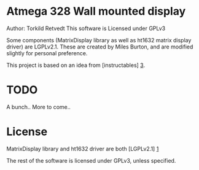 Atmega 328 Wall mounted display
===============================

Author: Torkild Retvedt
This software is Licensed under GPLv3

Some components (MatrixDisplay library as well as ht1632 matrix display driver)
are LGPLv2.1. These are created by Miles Burton, and are modified slightly for
personal preference.

This project is based on an idea from [instructables] [3].

TODO
====

A bunch.. More to come..

License
=======

MatrixDisplay library and ht1632 driver are both [LGPLv2.1] [1]

The rest of the software is licensed under GPLv3, unless specified.

[1]: http://www.gnu.org/licenses/lgpl-2.1.txt
[2]: http://www.gnu.org/licenses/gpl-3.0.txt
[3]: http://www.instructables.com/id/PS2You-Go-anywhere-LED-digital-message-board/

